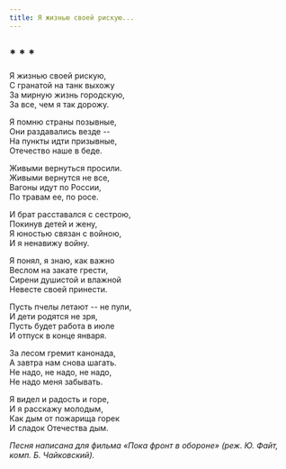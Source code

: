 ```yaml
---
title: Я жизнью своей рискую...
---
```

## * * *

Я жизнью своей рискую,  
С гранатой на танк выхожу  
За мирную жизнь городскую,  
За все, чем я так дорожу.

Я помню страны позывные,  
Они раздавались везде --  
На пункты идти призывные,  
Отечество наше в беде.

Живыми вернуться просили.  
Живыми вернутся не все,  
Вагоны идут по России,  
По травам ее, по росе.

И брат расставался с сестрою,  
Покинув детей и жену,  
Я юностью связан с войною,  
И я ненавижу войну.

Я понял, я знаю, как важно  
Веслом на закате грести,  
Сирени душистой и влажной  
Невесте своей принести.

Пусть пчелы летают -- не пули,  
И дети родятся не зря,  
Пусть будет работа в июле  
И отпуск в конце января.

За лесом гремит канонада,  
А завтра нам снова шагать.  
Не надо, не надо, не надо,  
Не надо меня забывать.

Я видел и радость и горе,  
И я расскажу молодым,  
Как дым от пожарища горек  
И сладок Отечества дым.

*Песня написана для фильма «Пока фронт в обороне» (реж. Ю. Файт, комп. Б. Чайковский).*